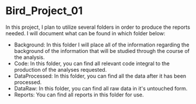 # Bird_Project_01

In this project, I plan to utilize several folders in order to produce the reports needed. I will document what can be found in which folder below:

  - Background: In this folder I will place all of the information regarding the background of the information that will be studied through the course of the analysis.
  - Code: In this folder, you can find all relevant code integral to the production of the analyses requested.
  - DataProcessed: In this folder, you can find all the data after it has been processed.
  - DataRaw: In this folder, you can find all raw data in it's untouched form.
  - Reports: You can find all reports in this folder for use. 
